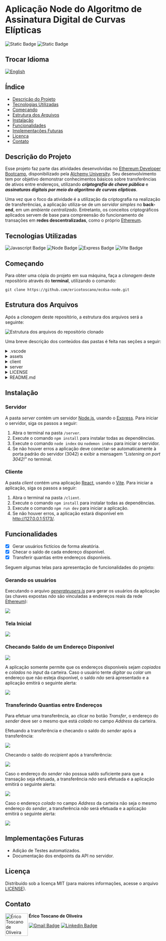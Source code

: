 #  Aplicação Node do Algoritmo de Assinatura Digital de Curvas Elípticas 
![Static Badge](https://img.shields.io/badge/LICENSE-MIT-red)
![Static Badge](https://img.shields.io/badge/NPM_VERSION-9.7.2-green)

## Trocar Idioma

[![English](/assets/img/us.png)](https://github.com/ericotoscano/ecdsa-node/blob/main/README.md)

## Índice

* [Descrição do Projeto](#descrição-do-projeto)
* [Tecnologias Utilizadas](#tecnologias-utilizadas)
* [Começando](#começando)
* [Estrutura dos Arquivos](#estrutura-dos-arquivos)
* [Instalação](#instalação)
* [Funcionalidades](#funcionalidades)
* [Implementações Futuras](#implementações-futuras)
* [Licença](#licença)
* [Contato](#contato)

## Descrição do Projeto
Esse projeto faz parte das atividades desenvolvidas no [Ethereum Developer Bootcamp](https://www.alchemy.com/university/courses/ethereum), disponibilizado pela [Alchemy University](https://www.alchemy.com/university). Seu desenvolvimento tem por objetivo demonstrar conhecimentos básicos sobre transferências de ativos entre endereços, utilizando **_criptografia de chave pública_** e **_assinaturas digitais por meio do algoritmo de curvas elípticas_**.

Uma vez que o foco da atividade é a utilização da criptografia na realização de transferências, a aplicação utiliza-se de um _servidor simples_ no **back-end**, em um _ambiente centralizado_. Entretanto, os conceitos criptográficos aplicados servem de base para compreensão do funcionamento de transações em **redes descentralizadas**, como o próprio [Ethereum](https://ethereum.org/pt-br/). 

## Tecnologias Utilizadas

![Javascript Badge](https://img.shields.io/badge/JavaScript-323330?style=for-the-badge&logo=javascript&logoColor=F7DF1E)
![Node Badge](https://img.shields.io/badge/Node%20js-339933?style=for-the-badge&logo=nodedotjs&logoColor=white)
![Express Badge](https://img.shields.io/badge/Express%20js-000000?style=for-the-badge&logo=express&logoColor=white)
![Vite Badge](https://img.shields.io/badge/Vite-B73BFE?style=for-the-badge&logo=vite&logoColor=FFD62E)

## Começando

Para obter uma cópia do projeto em sua máquina, faça a _clonagem_ deste repositório através do **terminal**, utilizando o comando:

`git clone https://github.com/ericotoscano/ecdsa-node.git`

## Estrutura dos Arquivos

Após a _clonagem_ deste repositório, a estrutura dos arquivos será a seguinte:

![Estrutura dos arquivos do repositório clonado](/assets/img/folders.jpg)

Uma breve descrição dos conteúdos das pastas é feita nas seções a seguir:

<details>
  
<summary>.vscode</summary>
<br>

Contém o arquivo [_launch.json_](/.vscode/launch.json), utilizado pelo [VsCode](https://code.visualstudio.com/) para configurar e personalizar o _depurador_.
<br>
</details>

<details>
  
<summary>assets</summary>
<br>

Contém a pasta [_img_](/assets/img), cujo conteúdo são as imagens utilizadas neste arquivo [README](/README.md).
<br>
</details>

<details>
<summary>client</summary>
<br>

Contém arquivos e pastas relacionados ao _front-end_ (componentes [React](https://reactjs.org/) e arquivos do [Vite](https://vitejs.dev/)). 

O arquivo [_server.js_](/client/src/server.js) cria uma nova instância do [Axios](https://axios-http.com/).
<br>
</details>

<details>
<summary>server</summary>
<br>

Contém arquivos e pastas relacionados ao _back-end_ (em destaque, o arquivo [_index.js_](/server/index.js) contém a API utilizada pelo _front-end_ do projeto).

A pasta [_scripts_](/server/scripts) contém o arquivo [_generateusers.js_](/server/scripts/generateusers.js), que pode ser utilizado para gerar, randomicamente, os endereços dos usuários, suas respectivas chaves públicas e privadas, além dos seus respectivos saldos iniciais (100 unidades).
<br>
</details>

<details>
<summary>LICENSE</summary>
<br>

Arquivo com o texto da licença _open source_ do projeto.
<br>
</details>

<details>
<summary>README.md</summary>
<br>

Arquivo [README](/README.md) do projeto.
<br>
</details>

## Instalação

### Servidor

A pasta _server_ contém um servidor [Node.js](https://nodejs.org/pt-br), usando o [Express](https://expressjs.com/). Para iniciar o servidor, siga os passos a seguir:

1. Abra o terminal na pasta `/server`. 
2. Execute o comando `npm install` para instalar todas as dependências. 
3. Execute o comando `node index` ou `nodemon index` para iniciar o servidor. 
4. Se não houver erros a aplicação deve conectar-se automaticamente à porta padrão do servidor (3042) e exibir a mensagem *"Listening on port 3042!"* no terminal. 

### Cliente

A pasta _client_ contém uma aplicação [React](https://reactjs.org/), usando o [Vite](https://vitejs.dev/). Para iniciar a aplicação, siga os passos a seguir:

1. Abra o terminal na pasta `/client`.
2. Execute o comando `npm install` para instalar todas as dependências.
3. Execute o comando `npm run dev` para iniciar a aplicação.
4. Se não houver erros, a aplicação estará disponível em http://127.0.0.1:5173/.

## Funcionalidades 

- [x] Gerar usuários fictícios de forma aleatória.
- [x] Checar o saldo de cada endereço disponível.
- [x] Transferir quantias entre endereços disponíveis.

Seguem algumas telas para apresentação de funcionalidades do projeto:

### Gerando os usuários

Executando o arquivo [_generateusers.js_](/server/scripts/generateusers.js) para gerar os usuários da aplicação (as chaves expostas *não* são vinculadas a endereços reais da rede [Ethereum](https://ethereum.org/pt-br/)):   

<img src="/assets/img/generateusers.jpg">

### Tela Inicial
<img src="/assets/img/start.jpg">

### Checando Saldo de um Endereço Disponível

<img src="/assets/img/balance-ok.jpg">

A aplicação somente permite que os endereços disponíveis sejam *copiados* e *colados* no *input* da carteira. Caso o usuário tente *digitar* ou *colar* um endereço que não esteja disponível, o saldo *não* será apresentado e a aplicação emitirá o seguinte alerta:

<img src="/assets/img/balance-fail.jpg">

### Transferindo Quantias entre Endereços

Para efetuar uma transferência, ao clicar no botão *Transfer*, o endereço do *sender* deve ser o mesmo que está *colado* no campo *Address* da carteira.   

Efetuando a transferência e checando o saldo do *sender* após a transferência:

<img src="/assets/img/exec-transfer.jpg">

Checando o saldo do *recipient* após a transferência:

<img src="/assets/img/exec-transfer2.jpg">

Caso o endereço do *sender* não possua saldo suficiente para que a transação seja efetuada, a transferência *não* será efetuada e a aplicação emitirá o seguinte alerta:  

<img src="/assets/img/transfer-fail2.jpg">

Caso o endereço *colado* no campo *Address* da carteira não seja o mesmo endereço do *sender*, a transferência *não* será efetuada e a aplicação emitirá o seguinte alerta:  

<img src="/assets/img/transfer-fail1.jpg">

## Implementações Futuras

- Adição de Testes automatizados.
- Documentação dos endpoints da API no servidor.

## Licença

Distribuído sob a licença MIT (para maiores informações, acesse o arquivo [LICENSE](/LICENSE)).

## Contato

<img align="left" src="/assets/img/me.png" width="73px" alt="Érico Toscano de Oliveira">

**Érico Toscano de Oliveira**

[![Gmail Badge](https://img.shields.io/badge/Gmail-D14836?style=for-the-badge&logo=gmail&logoColor=white)](mailto:deverico.toscano@gmail.com)
[![Linkedin Badge](https://img.shields.io/badge/LinkedIn-0077B5?style=for-the-badge&logo=linkedin&logoColor=white)](https://www.linkedin.com/in/érico-toscano-de-oliveira-0338b1208)
